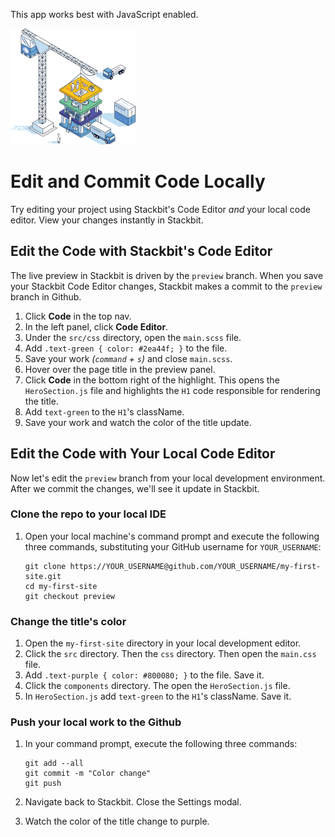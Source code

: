 This app works best with JavaScript enabled.



























![Stackbit](/docs/images/stackbit-crane-sm.png)

Edit and Commit Code Locally
============================

Try editing your project using Stackbit's Code Editor *and* your local code editor. View your changes instantly in Stackbit.

<a href="#edit_the_code_with_stackbit_s_code_editor" class="hash-link"><span class="icon-copy"></span></a>Edit the Code with Stackbit's Code Editor
---------------------------------------------------------------------------------------------------------------------------------------------------

The live preview in Stackbit is driven by the `preview` branch. When you save your Stackbit Code Editor changes, Stackbit makes a commit to the `preview` branch in Github.

1.  Click **Code** in the top nav.
2.  In the left panel, click **Code Editor**.
3.  Under the `src/css` directory, open the `main.scss` file.
4.  Add `.text-green { color: #2ea44f; }` to the file.
5.  Save your work *(`command` + `s`)* and close `main.scss`.
6.  Hover over the page title in the preview panel.
7.  Click **Code** in the bottom right of the highlight. This opens the `HeroSection.js` file and highlights the `H1` code responsible for rendering the title.
8.  Add `text-green` to the `H1`'s className.
9.  Save your work and watch the color of the title update.

<a href="#edit_the_code_with_your_local_code_editor" class="hash-link"><span class="icon-copy"></span></a>Edit the Code with Your Local Code Editor
---------------------------------------------------------------------------------------------------------------------------------------------------

Now let's edit the `preview` branch from your local development environment. After we commit the changes, we'll see it update in Stackbit.

### <a href="#clone_the_repo_to_your_local_ide" class="hash-link"><span class="icon-copy"></span></a>Clone the repo to your local IDE

1.  Open your local machine's command prompt and execute the following three commands, substituting your GitHub username for `YOUR_USERNAME`:

        git clone https://YOUR_USERNAME@github.com/YOUR_USERNAME/my-first-site.git
        cd my-first-site
        git checkout preview

### <a href="#change_the_title_s_color" class="hash-link"><span class="icon-copy"></span></a>Change the title's color

1.  Open the `my-first-site` directory in your local development editor.
2.  Click the `src` directory. Then the `css` directory. Then open the `main.css` file.
3.  Add `.text-purple { color: #800080; }` to the file. Save it.
4.  Click the `components` directory. The open the `HeroSection.js` file.
5.  In `HeroSection.js` add `text-green` to the `H1`'s className. Save it.

### <a href="#push_your_local_work_to_the_github" class="hash-link"><span class="icon-copy"></span></a>Push your local work to the Github

1.  In your command prompt, execute the following three commands:

        git add --all
        git commit -m "Color change"
        git push

2.  Navigate back to Stackbit. Close the Settings modal.
3.  Watch the color of the title change to purple.

  
  



















